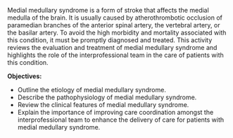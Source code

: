 Medial medullary syndrome is a form of stroke that affects the medial medulla of the brain. It is usually caused by atherothrombotic occlusion of paramedian branches of the anterior spinal artery, the vertebral artery, or the basilar artery. To avoid the high morbidity and mortality associated with this condition, it must be promptly diagnosed and treated. This activity reviews the evaluation and treatment of medial medullary syndrome and highlights the role of the interprofessional team in the care of patients with this condition.

**Objectives:**
- Outline the etiology of medial medullary syndrome.
- Describe the pathophysiology of medial medullary syndrome.
- Review the clinical features of medial medullary syndrome.
- Explain the importance of improving care coordination amongst the interprofessional team to enhance the delivery of care for patients with medial medullary syndrome.